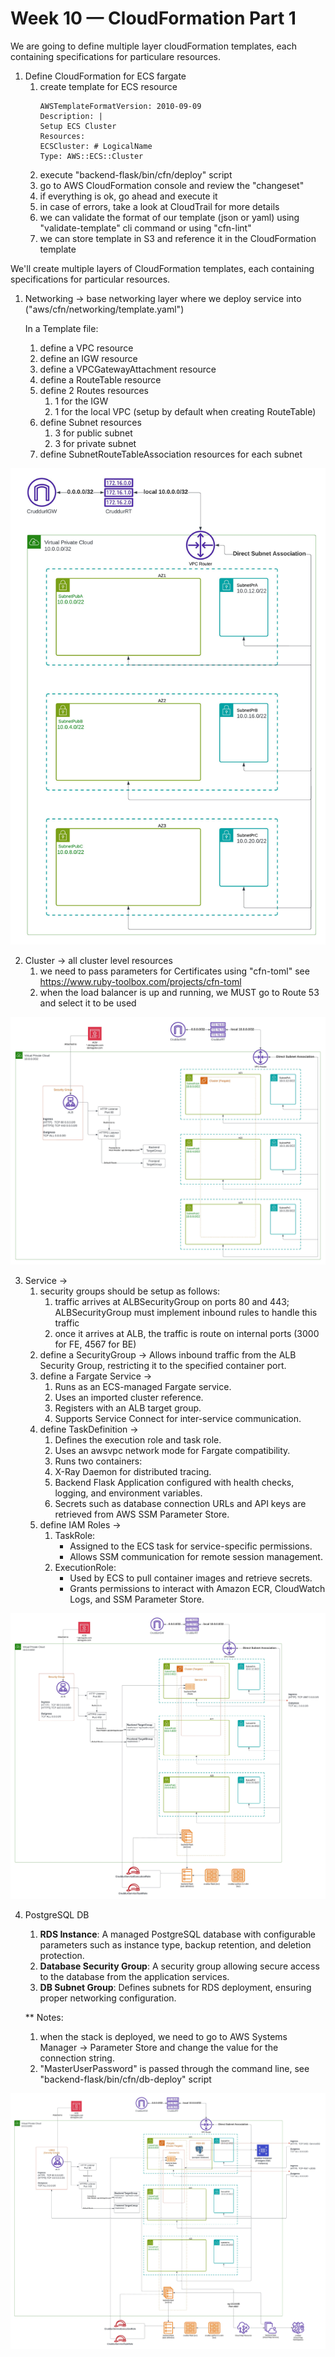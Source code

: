 # Week 10 — CloudFormation Part 1

We are going to define multiple layer cloudFormation templates, each containing specifications for particulare resources.

1. Define CloudFormation for ECS fargate
   1. create template for ECS resource
        ```
        AWSTemplateFormatVersion: 2010-09-09
        Description: |
        Setup ECS Cluster
        Resources:
        ECSCluster: # LogicalName
        Type: AWS::ECS::Cluster
        ```
   2. execute "backend-flask/bin/cfn/deploy" script
   3. go to AWS CloudFormation console and review the "changeset"
   4. if everything is ok, go ahead and execute it
   5. in case of errors, take a look at CloudTrail for more details
   6. we can validate the format of our template (json or yaml) using "validate-template" cli command
      or using "cfn-lint"
   7. we can store template in S3 and reference it in the CloudFormation template

    
We'll create multiple layers of CloudFormation templates, each containing specifications for particular resources.

1. Networking -> base networking layer where we deploy service into ("aws/cfn/networking/template.yaml")
   
   In a Template file:
   1. define a VPC resource
   2. define an IGW resource
   3. define a VPCGatewayAttachment resource
   4. define a RouteTable resource
   5. define 2 Routes resources
      1. 1 for the IGW
      2. 1 for the local VPC (setup by default when creating RouteTable)
   6. define Subnet resources
      1. 3 for public subnet
      2. 3 for private subnet
   7. define SubnetRouteTableAssociation resources for each subnet

![Networking Layer](../_docs/assets/Networking.jpeg)


2. Cluster -> all cluster level resources
   1. we need to pass parameters for Certificates using "cfn-toml"
   see https://www.ruby-toolbox.com/projects/cfn-toml
   2. when the load balancer is up and running, we MUST go to Route 53 and select it to be used

![Cluster+Networking Layers](../_docs/assets/Cluster-Networking.jpeg)

3. Service ->
   1. security groups should be setup as follows:
      1. traffic arrives at ALBSecurityGroup on ports 80 and 443; ALBSecurityGroup must implement inbound rules to handle this traffic
      2. once it arrives at ALB, the traffic is route on internal ports (3000 for FE, 4567 for BE)
   2. define a SecurityGroup -> Allows inbound traffic from the ALB Security Group, restricting it to the specified container port.
   3. define a Fargate Service -> 
      1. Runs as an ECS-managed Fargate service. 
      2. Uses an imported cluster reference. 
      3. Registers with an ALB target group. 
      4. Supports Service Connect for inter-service communication. 
   4. define TaskDefinition -> 
      1. Defines the execution role and task role.
      2. Uses an awsvpc network mode for Fargate compatibility. 
      3. Runs two containers:
      4. X-Ray Daemon for distributed tracing. 
      5. Backend Flask Application configured with health checks, logging, and environment variables. 
      6. Secrets such as database connection URLs and API keys are retrieved from AWS SSM Parameter Store.
   5. define IAM Roles ->
      1. TaskRole:
         - Assigned to the ECS task for service-specific permissions. 
         - Allows SSM communication for remote session management.
      2. ExecutionRole:
         - Used by ECS to pull container images and retrieve secrets. 
         - Grants permissions to interact with Amazon ECR, CloudWatch Logs, and SSM Parameter Store.

![Service+Cluster+Networking Layers](../_docs/assets/Service-Cluster-Networking.jpeg)

4. PostgreSQL DB
   1. **RDS Instance**: A managed PostgreSQL database with configurable parameters such as instance type, backup retention, and deletion protection.
   2. **Database Security Group**: A security group allowing secure access to the database from the application services.
   3. **DB Subnet Group**: Defines subnets for RDS deployment, ensuring proper networking configuration.
   
   ** Notes: 
   1. when the stack is deployed, we need to go to AWS Systems Manager -> Parameter Store and change the value for the connection string.
   2. "MasterUserPassword" is passed through the command line, see "backend-flask/bin/cfn/db-deploy" script

![SB+Service+Cluster+Networking Layers](../_docs/assets/DB-Service-Cluster-Networking.jpeg)